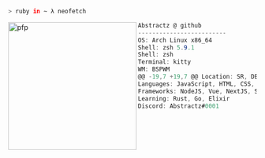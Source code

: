 ```zsh
> ruby in ~ λ neofetch
```

<a href="https://gitlab.com/Exodo0">
    <img align="left" src="https://avatars.githubusercontent.com/u/78354242?v=4" alt="pfp" width="260" height="260" id="pfp">
</a>

```csharp
Abstractz @ github
-------------------------
OS: Arch Linux x86_64
Shell: zsh 5.9.1
Shell: zsh
Terminal: kitty
WM: BSPWM
@@ -19,7 +19,7 @@ Location: SR, DE
Languages: JavaScript, HTML, CSS, Java, PHP
Frameworks: NodeJS, Vue, NextJS, Svelte
Learning: Rust, Go, Elixir
Discord: Abstractz#0001
```

<div align="center">
